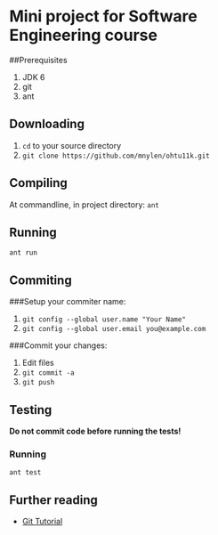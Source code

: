 # Mini project for Software Engineering course

##Prerequisites
1.  JDK 6
2.  git
3.  ant

## Downloading
1.  `cd` to your source directory
2.  `git clone https://github.com/mnylen/ohtu11k.git`

## Compiling
At commandline, in project directory:
`ant`

## Running
`ant run`

## Commiting
###Setup your commiter name:

1.  `git config --global user.name "Your Name"`
2.  `git config --global user.email you@example.com`
 
###Commit your changes:
1.  Edit files
2.  `git commit -a`
3.  `git push`

## Testing
<b>Do not commit code before running the tests!</b>

### Running
`ant test`

## Further reading
* [Git Tutorial](http://www.kernel.org/pub/software/scm/git/docs/gittutorial.html)
